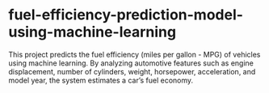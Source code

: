 # fuel-efficiency-prediction-model-using-machine-learning
This project predicts the fuel efficiency (miles per gallon - MPG) of vehicles using machine learning. By analyzing automotive features such as engine displacement, number of cylinders, weight, horsepower, acceleration, and model year, the system estimates a car’s fuel economy.
